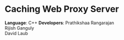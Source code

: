 Caching Web Proxy Server 
========================

**Language**: C++
**Developers**: Prathikshaa Rangarajan  
				Rijish Ganguly   
				David Laub  



